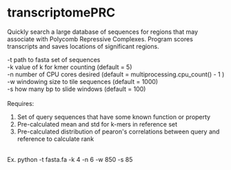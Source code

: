 # transcriptomePRC
Quickly search a large database of sequences for regions that may associate with Polycomb Repressive Complexes. Program scores transcripts and saves locations of significant regions.

-t path to fasta set of sequences <br/>
-k value of k for kmer counting (default = 5) <br/>
-n number of CPU cores desired (default = multiprocessing.cpu_count() - 1 ) <br/>
-w windowing size to tile sequences (default = 1000) <br/>
-s how many bp to slide windows (default = 100) <br/>
 <br/>
Requires:
1. Set of query sequences that have some known function or property <br/>
2. Pre-calculated mean and std for k-mers in reference set <br/>
3. Pre-calculated distribution of pearon's correlations between query and reference to calculate rank <br/>

 <br/>
Ex. python -t fasta.fa -k 4 -n 6 -w 850 -s 85
